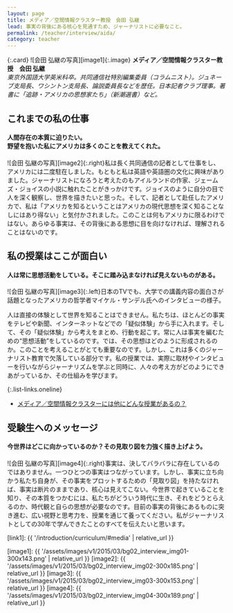 ```yaml
---
layout: page
title: メディア／空間情報クラスター教授　会田 弘継
lead: 事実の背後にある核心を見通すため、ジャーナリストに必要なこと。
permalink: /teacher/interview/aida/
category: teacher
---
```


{:.card}
![会田 弘継の写真][image1]{:.image}
**メディア／空間情報クラスター教授　会田 弘継**  
*東京外国語大学英米科卒。共同通信社特別編集委員（コラムニスト）。ジュネーブ支局長、ワシントン支局長、論説委員長などを歴任。日本記者クラブ理事。著書に「追跡・アメリカの思想家たち」（新潮選書）など。*


## これまでの私の仕事

#### 人間存在の本質に迫りたい。 <br>野望を抱いた私にアメリカは多くのことを教えてくれた。

![会田 弘継の写真][image2]{:.right}私は長く共同通信の記者として仕事をし、アメリカには二度駐在しました。もともと私は英語や英語圏の文化に興味がありました。ジャーナリストになろうと考えたのもアイルランドの作家、ジェームズ・ジョイスの小説に触れたことがきっかけです。ジョイスのように自分の目で人を深く観察し、世界を描きたいと思った。そして、記者として赴任したアメリカで、私は「アメリカを知るということはアメリカの現代思想を深く知ることなしにはあり得ない」と気付かされました。このことは何もアメリカに限るわけではない。あらゆる事実は、その背後にある思想に目を向けなければ、理解されることはないのです。

## 私の授業はここが面白い

#### 人は常に思想活動をしている。そこに踏み込まなければ見えないものがある。

![会田 弘継の写真][image3]{:.left}日本のTVでも、大学での講義内容の面白さが話題となったアメリカの哲学者マイケル・サンデル氏へのインタビューの様子。

人は直接の体験として世界を知ることはできません。私たちは、ほとんどの事実をテレビや新聞、インターネットなどでの「疑似体験」から手に入れます。そして、その「疑似体験」から考えをまとめ、行動を起こす。常に人は事実を編むための“思想活動”をしているのです。では、その思想はどのように形成されるのか。このことを考えることがとても重要なのです。しかし、これは多くのジャーナリスト教育で欠落している部分です。私の授業では、実際に取材やインタビューを行いながらジャーナリズムを学ぶと同時に、人々の考え方がどのようにできあがっているか、その仕組みを学びます。

{:.list-links.oneline}
*   [メディア／空間情報クラスターには他にどんな授業があるの？]([link1])

## 受験生へのメッセージ

#### 今世界はどこに向かっているのか？その見取り図を力強く描き上げよう。

![会田 弘継の写真][image4]{:.right}事実は、決してバラバラに存在しているのではありません。一つひとつの事実はつながっています。しかし、事実に立ち向かう私たち自身が、その事実をプロットするための「見取り図」を持たなければ、事実は断片のままであり、核心は見えてこない。今世界で起きていることを知り、その本質をつかむには、私たちがどういう時代に生き、それをどうとらえるのか、時代観と自らの思想が必要なのです。目前の事実の背後にあるものに突き進む、広い視野と思考力を、授業を通じて養ってください。私がジャーナリストとしての30年で学んできたことのすべてを伝えたいと思います。

[link1]: {{ '/introduction/curriculum/#media' | relative_url }}

[image1]: {{ '/assets/images/v1/2015/03/bg02_interview_img01-300x143.png' | relative_url }}
[image2]: {{ '/assets/images/v1/2015/03/bg02_interview_img02-300x185.png' | relative_url }}
[image3]: {{ '/assets/images/v1/2015/03/bg02_interview_img03-300x153.png' | relative_url }}
[image4]: {{ '/assets/images/v1/2015/03/bg02_interview_img04-300x189.png' | relative_url }}